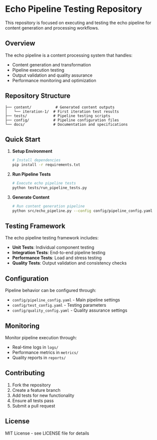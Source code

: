 # Echo Pipeline Testing Repository

This repository is focused on executing and testing the echo pipeline for content generation and processing workflows.

## Overview

The echo pipeline is a content processing system that handles:
- Content generation and transformation
- Pipeline execution testing
- Output validation and quality assurance
- Performance monitoring and optimization

## Repository Structure

```
├── content/           # Generated content outputs
│   └── iteration-1/  # First iteration test results
├── tests/            # Pipeline testing scripts
├── config/           # Pipeline configuration files
└── docs/             # Documentation and specifications
```

## Quick Start

1. **Setup Environment**
   ```bash
   # Install dependencies
   pip install -r requirements.txt
   ```

2. **Run Pipeline Tests**
   ```bash
   # Execute echo pipeline tests
   python tests/run_pipeline_tests.py
   ```

3. **Generate Content**
   ```bash
   # Run content generation pipeline
   python src/echo_pipeline.py --config config/pipeline_config.yaml
   ```

## Testing Framework

The echo pipeline testing framework includes:
- **Unit Tests**: Individual component testing
- **Integration Tests**: End-to-end pipeline testing
- **Performance Tests**: Load and stress testing
- **Quality Tests**: Output validation and consistency checks

## Configuration

Pipeline behavior can be configured through:
- `config/pipeline_config.yaml` - Main pipeline settings
- `config/test_config.yaml` - Testing parameters
- `config/quality_config.yaml` - Quality assurance settings

## Monitoring

Monitor pipeline execution through:
- Real-time logs in `logs/`
- Performance metrics in `metrics/`
- Quality reports in `reports/`

## Contributing

1. Fork the repository
2. Create a feature branch
3. Add tests for new functionality
4. Ensure all tests pass
5. Submit a pull request

## License

MIT License - see LICENSE file for details